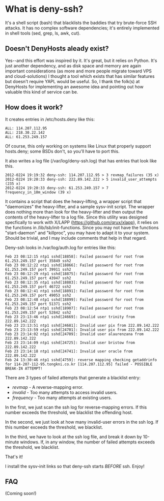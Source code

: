 What is deny-ssh?
=================

It's a shell script (bash) that blacklists the baddies that try brute-force SSH attacks.  It has no complex software dependencies; it's entirely implemented in shell tools (sed, grep, ls, awk, cut).

Doesn't DenyHosts aleady exist?
-------------------------------

Yes--and this effort was inspired by it.  It's great, but it relies on Python.  It's just another dependency, and as disk space and memory are again important considerations (as more and more people migrate toward VPS and cloud-solutions) I thought a tool which exists that has similar features but doesn't require YAPL would be useful.  So, I thank the folk(s) at DenyHosts for implementing an awesome idea and pointing out how valuable this kind of service can be.

How does it work?
-----------------

It creates entries in /etc/hosts.deny like this:

	ALL: 114.207.112.95
	ALL: 218.30.22.142
	ALL: 61.253.249.157

Of course, this only working on systems like Linux that properly support hosts.deny; some BSDs don't, so you'll have to port this.

It also writes a log file (/var/log/deny-ssh.log) that has entries that look like this.

	2012-0224 19:19:32 deny-ssh: 114.207.112.95 > 3 revmap_failures (35 x)
	2012-0224 19:20:33 deny-ssh: 222.89.142.222 > 5 invalid_user_attempts (235 x)
	2012-0224 19:20:33 deny-ssh: 61.253.249.157 > 7 frequency_in_10m_window (39 x)

It contains a script that does the heavy-lifting, a wrapper script that "daemonizes" the heavy-lifter, and a sample sysv-init script.  The wrapper does nothing more than look for the heavy-lifter and then output the contents of the heavy-lifter to a log file.  Since this utility was designed specfically to work with X/LAPP (https://github.com/qrux/xlapp), it relies on the functions in /lib/lsb/init-functions.  Since you may not have the functions "start-daemon" and "killproc", you may have to adapt it to your system.  Should be trivial, and I may include comments that help in that regard.

Deny-ssh looks in /var/log/auth.log for entries like this:

	Feb 23 08:12:15 ntp1 sshd[18858]: Failed password for root from 61.253.249.157 port 35849 ssh2
	Feb 23 08:12:22 ntp1 sshd[18866]: Failed password for root from 61.253.249.157 port 39911 ssh2
	Feb 23 08:12:29 ntp1 sshd[18875]: Failed password for root from 61.253.249.157 port 43947 ssh2
	Feb 23 08:12:35 ntp1 sshd[18883]: Failed password for root from 61.253.249.157 port 46722 ssh2
	Feb 23 08:12:41 ntp1 sshd[18891]: Failed password for root from 61.253.249.157 port 49053 ssh2
	Feb 23 08:12:48 ntp1 sshd[18899]: Failed password for root from 61.253.249.157 port 51371 ssh2
	Feb 23 08:12:54 ntp1 sshd[18907]: Failed password for root from 61.253.249.157 port 52842 ssh2
	Feb 23 23:13:46 ntp1 sshd[24669]: Invalid user trinity from 222.89.142.222
	Feb 23 23:13:51 ntp1 sshd[24681]: Invalid user pix from 222.89.142.222
	Feb 23 23:13:59 ntp1 sshd[24701]: Invalid user pix from 222.89.142.222
	Feb 23 23:14:02 ntp1 sshd[24709]: Invalid user alaurenzana from 222.89.142.222
	Feb 23 23:14:09 ntp1 sshd[24725]: Invalid user bristow from 222.89.142.222
	Feb 23 23:14:18 ntp1 sshd[24741]: Invalid user oracle from 222.89.142.222
	Feb 24 13:30:46 ntp1 sshd[4759]: reverse mapping checking getaddrinfo for 114-207-112-95.tongkni.co.kr [114.207.112.95] failed - POSSIBLE BREAK-IN ATTEMPT!

There are 3 types of failed attempts that generate a blacklist entry:

* *revmap* - A reverse-mapping error.
* *invalid* - Too many attempts to access invalid users.
* *frequency* - Too many attempts at existing users.

In the first, we just scan the ssh log for reverse-mapping errors.  If this number exceeds the threshold, we blacklist the offending host.

In the second, we just look at how many invalid-user errors in the ssh log.  If this number exceeds the threshold, we blacklist.

In the third, we have to look at the ssh log file, and break it down by 10-minute windows.  If, in any window, the number of failed attempts exceeds the threshold, we blacklist.

That's it!

I install the sysv-init links so that deny-ssh starts *BEFORE* ssh.  Enjoy!


FAQ
---

(Coming soon!)

